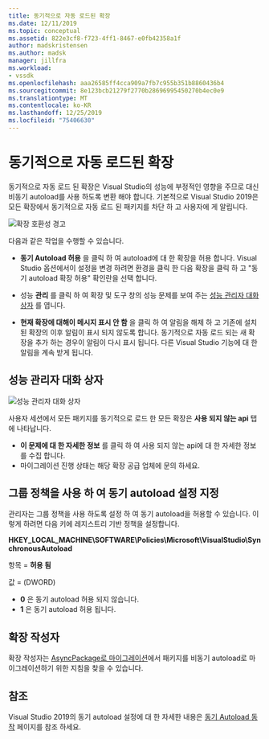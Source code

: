 ```yaml
---
title: 동기적으로 자동 로드된 확장
ms.date: 12/11/2019
ms.topic: conceptual
ms.assetid: 822e3cf8-f723-4ff1-8467-e0fb42358a1f
author: madskristensen
ms.author: madsk
manager: jillfra
ms.workload:
- vssdk
ms.openlocfilehash: aaa26585ff4cca909a7fb7c955b351b8860436b4
ms.sourcegitcommit: 8e123bcb21279f2770b28696995450270b4ec0e9
ms.translationtype: MT
ms.contentlocale: ko-KR
ms.lasthandoff: 12/25/2019
ms.locfileid: "75406630"
---
```

# <a name="synchronously-autoloaded-extensions"></a>동기적으로 자동 로드된 확장

동기적으로 자동 로드 된 확장은 Visual Studio의 성능에 부정적인 영향을 주므로 대신 비동기 autoload를 사용 하도록 변환 해야 합니다. 기본적으로 Visual Studio 2019은 모든 확장에서 동기적으로 자동 로드 된 패키지를 차단 하 고 사용자에 게 알립니다.

![확장 호환성 경고](media/extension-compatibility-warning-16-1.png.png)

다음과 같은 작업을 수행할 수 있습니다.

- **동기 Autoload 허용** 을 클릭 하 여 autoload에 대 한 확장을 허용 합니다. Visual Studio 옵션에서이 설정을 변경 하려면 환경을 클릭 한 다음 확장을 클릭 하 고 "동기 autoload 확장 허용" 확인란을 선택 합니다. 

- 성능 **관리** 를 클릭 하 여 확장 및 도구 창의 성능 문제를 보여 주는 [성능 관리자 대화 상자](#performance-manager-dialog) 를 엽니다.

- **현재 확장에 대해이 메시지 표시 안 함** 을 클릭 하 여 알림을 해제 하 고 기존에 설치 된 확장의 이후 알림이 표시 되지 않도록 합니다. 동기적으로 자동 로드 되는 새 확장을 추가 하는 경우이 알림이 다시 표시 됩니다. 다른 Visual Studio 기능에 대 한 알림을 계속 받게 됩니다.

## <a name="performance-manager-dialog"></a>성능 관리자 대화 상자

![성능 관리자 대화 상자](media/performance-manager.png)

사용자 세션에서 모든 패키지를 동기적으로 로드 한 모든 확장은 **사용 되지 않는 api** 탭에 나타납니다.

* **이 문제에 대 한 자세한 정보** 를 클릭 하 여 사용 되지 않는 api에 대 한 자세한 정보를 수집 합니다.
* 마이그레이션 진행 상태는 해당 확장 공급 업체에 문의 하세요.

## <a name="specify-synchronous-autoload-settings-using-group-policy"></a>그룹 정책을 사용 하 여 동기 autoload 설정 지정

관리자는 그룹 정책을 사용 하도록 설정 하 여 동기 autoload을 허용할 수 있습니다. 이렇게 하려면 다음 키에 레지스트리 기반 정책을 설정합니다.

**HKEY_LOCAL_MACHINE\SOFTWARE\Policies\Microsoft\VisualStudio\SynchronousAutoload**

항목 = **허용 됨**

값 = (DWORD)
* **0** 은 동기 autoload 허용 되지 않습니다.
* **1** 은 동기 autoload 허용 됩니다.

## <a name="extension-authors"></a>확장 작성자
확장 작성자는 [AsyncPackage로 마이그레이션](https://github.com/Microsoft/VSSDK-Extensibility-Samples/tree/master/AsyncPackageMigration)에서 패키지를 비동기 autoload로 마이그레이션하기 위한 지침을 찾을 수 있습니다.

## <a name="see-also"></a>참조
Visual Studio 2019의 동기 autoload 설정에 대 한 자세한 내용은 [동기 Autoload 동작](https://aka.ms/AA52xzw) 페이지를 참조 하세요.
